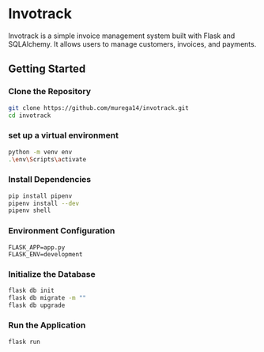 # Invotrack

Invotrack is a simple invoice management system built with Flask and SQLAlchemy. It allows users to manage customers, invoices, and payments.

## Getting Started

### Clone the Repository

```bash
git clone https://github.com/murega14/invotrack.git
cd invotrack 
```

### set up a virtual environment

```bash
python -m venv env
.\env\Scripts\activate
```

### Install Dependencies

```bash
pip install pipenv
pipenv install --dev
pipenv shell
```

### Environment Configuration

```env
FLASK_APP=app.py
FLASK_ENV=development
```

### Initialize the Database

```bash
flask db init
flask db migrate -m ""
flask db upgrade
```

### Run the Application

```bash
flask run
```
